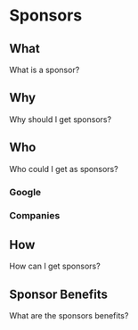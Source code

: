 # Sponsors

## What
What is a sponsor? 

## Why
Why should I get sponsors?

## Who
Who could I get as sponsors? 

### Google

### Companies


## How
How can I get sponsors? 

## Sponsor Benefits
What are the sponsors benefits? 


